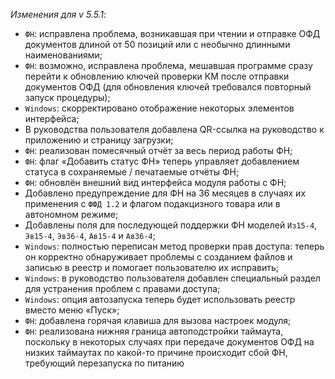 _Изменения для v 5.5.1_:
- `ФН`: исправлена проблема, возникавшая при чтении и отправке ОФД документов длиной от 50 позиций или с необычно длинными наименованиями;
- `ФН`: возможно, исправлена проблема, мешавшая программе сразу перейти к обновлению ключей проверки КМ после отправки документов ОФД (для обновления ключей требовался повторный запуск процедуры);
- `Windows`: скорректировано отображение некоторых элементов интерфейса;
- В руководства пользователя добавлена QR-ссылка на руководство к приложению и страницу загрузки;
- `ФН`: реализован помесячный отчёт за весь период работы ФН;
- `ФН`: флаг «Добавить статус ФН» теперь управляет добавлением статуса в сохраняемые / печатаемые отчёты ФН;
- `ФН`: обновлён внешний вид интерфейса модуля работы с ФН;
- Добавлено предупреждение для ФН на 36 месяцев в случаях их применения с `ФФД 1.2` и флагом подакцизного товара или в автономном режиме;
- Добавлены поля для последующей поддержки ФН моделей `Из15-4`, `Эв15-4`, `Эв36-4`, `Ав15-4` и `Ав36-4`;
- `Windows`: полностью переписан метод проверки прав доступа: теперь он корректно обнаруживает проблемы с созданием файлов и записью в реестр и помогает пользователю их исправить;
- `Windows`: в руководство пользователя добавлен специальный раздел для устранения проблем с правами доступа;
- `Windows`: опция автозапуска теперь будет использовать реестр вместо меню «Пуск»;
- `ФН`: добавлена горячая клавиша для вызова настроек модуля;
- `ФН`: реализована нижняя граница автоподстройки таймаута, поскольку в некоторых случаях при передаче документов ОФД на низких таймаутах по какой-то причине происходит сбой ФН, требующий перезапуска по питанию
